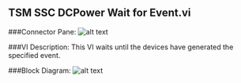 ## **TSM SSC DCPower Wait for Event.vi**
###Connector Pane:
![alt text](/Instrument%20Control/DCPower/Triggers%20and%20Events/TSM%20SSC%20DCPower%20Wait%20for%20Event.vic.png "TSM SSC DCPower Wait for Event.vi connector pane")

###VI Description:
This VI waits until the devices have generated the specified event.

###Block Diagram:
![alt text](/Instrument%20Control/DCPower/Triggers%20and%20Events/TSM%20SSC%20DCPower%20Wait%20for%20Event.vid.png "TSM SSC DCPower Wait for Event.vi block diagram")
